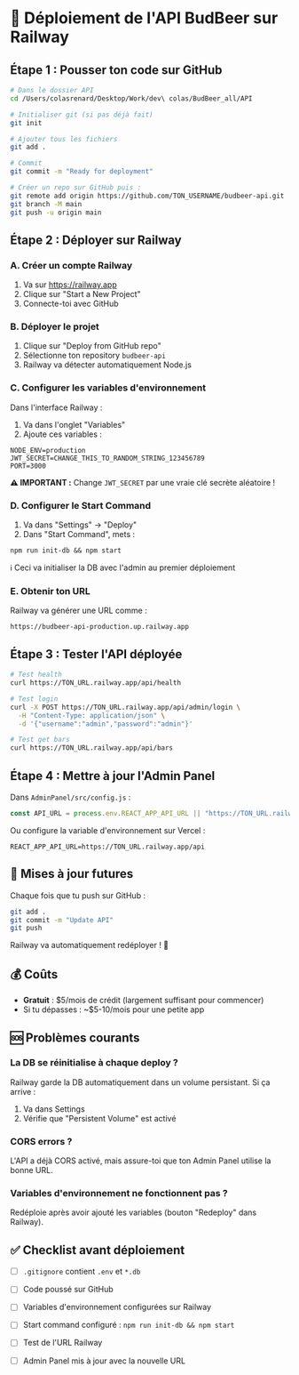 # 🚀 Déploiement de l'API BudBeer sur Railway

## Étape 1 : Pousser ton code sur GitHub

```bash
# Dans le dossier API
cd /Users/colasrenard/Desktop/Work/dev\ colas/BudBeer_all/API

# Initialiser git (si pas déjà fait)
git init

# Ajouter tous les fichiers
git add .

# Commit
git commit -m "Ready for deployment"

# Créer un repo sur GitHub puis :
git remote add origin https://github.com/TON_USERNAME/budbeer-api.git
git branch -M main
git push -u origin main
```

## Étape 2 : Déployer sur Railway

### A. Créer un compte Railway
1. Va sur https://railway.app
2. Clique sur "Start a New Project"
3. Connecte-toi avec GitHub

### B. Déployer le projet
1. Clique sur "Deploy from GitHub repo"
2. Sélectionne ton repository `budbeer-api`
3. Railway va détecter automatiquement Node.js

### C. Configurer les variables d'environnement
Dans l'interface Railway :
1. Va dans l'onglet "Variables"
2. Ajoute ces variables :

```
NODE_ENV=production
JWT_SECRET=CHANGE_THIS_TO_RANDOM_STRING_123456789
PORT=3000
```

**⚠️ IMPORTANT :** Change `JWT_SECRET` par une vraie clé secrète aléatoire !

### D. Configurer le Start Command
1. Va dans "Settings" → "Deploy"
2. Dans "Start Command", mets :
```
npm run init-db && npm start
```

ℹ️ Ceci va initialiser la DB avec l'admin au premier déploiement

### E. Obtenir ton URL
Railway va générer une URL comme :
```
https://budbeer-api-production.up.railway.app
```

## Étape 3 : Tester l'API déployée

```bash
# Test health
curl https://TON_URL.railway.app/api/health

# Test login
curl -X POST https://TON_URL.railway.app/api/admin/login \
  -H "Content-Type: application/json" \
  -d '{"username":"admin","password":"admin"}'

# Test get bars
curl https://TON_URL.railway.app/api/bars
```

## Étape 4 : Mettre à jour l'Admin Panel

Dans `AdminPanel/src/config.js` :
```javascript
const API_URL = process.env.REACT_APP_API_URL || "https://TON_URL.railway.app/api";
```

Ou configure la variable d'environnement sur Vercel :
```
REACT_APP_API_URL=https://TON_URL.railway.app/api
```

## 🔄 Mises à jour futures

Chaque fois que tu push sur GitHub :
```bash
git add .
git commit -m "Update API"
git push
```

Railway va automatiquement redéployer ! 🎉

## 💰 Coûts

- **Gratuit** : $5/mois de crédit (largement suffisant pour commencer)
- Si tu dépasses : ~$5-10/mois pour une petite app

## 🆘 Problèmes courants

### La DB se réinitialise à chaque deploy ?
Railway garde la DB automatiquement dans un volume persistant. Si ça arrive :
1. Va dans Settings
2. Vérifie que "Persistent Volume" est activé

### CORS errors ?
L'API a déjà CORS activé, mais assure-toi que ton Admin Panel utilise la bonne URL.

### Variables d'environnement ne fonctionnent pas ?
Redéploie après avoir ajouté les variables (bouton "Redeploy" dans Railway).

## ✅ Checklist avant déploiement

- [ ] `.gitignore` contient `.env` et `*.db`
- [ ] Code poussé sur GitHub
- [ ] Variables d'environnement configurées sur Railway
- [ ] Start command configuré : `npm run init-db && npm start`
- [ ] Test de l'URL Railway
- [ ] Admin Panel mis à jour avec la nouvelle URL

